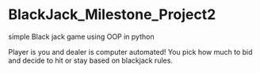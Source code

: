 # BlackJack_Milestone_Project2
simple Black jack game using OOP in python

Player is you and dealer is computer automated!
You pick how much to bid and decide to hit or stay based on blackjack rules.

